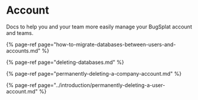 # Account

Docs to help you and your team more easily manage your BugSplat account and teams.

{% page-ref page="how-to-migrate-databases-between-users-and-accounts.md" %}

{% page-ref page="deleting-databases.md" %}

{% page-ref page="permanently-deleting-a-company-account.md" %}

{% page-ref page="../introduction/permanently-deleting-a-user-account.md" %}



